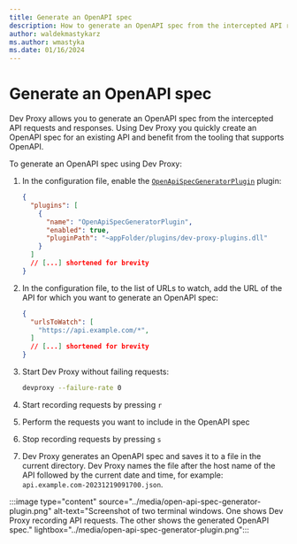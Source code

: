 ```yaml
---
title: Generate an OpenAPI spec
description: How to generate an OpenAPI spec from the intercepted API requests and responses
author: waldekmastykarz
ms.author: wmastyka
ms.date: 01/16/2024
---
```


# Generate an OpenAPI spec

Dev Proxy allows you to generate an OpenAPI spec from the intercepted API requests and responses. Using Dev Proxy you quickly create an OpenAPI spec for an existing API and benefit from the tooling that supports OpenAPI.

To generate an OpenAPI spec using Dev Proxy:

1. In the configuration file, enable the [`OpenApiSpecGeneratorPlugin`](../technical-reference/openapispecgeneratorplugin.md) plugin:

    ```json
    {
      "plugins": [
        {
          "name": "OpenApiSpecGeneratorPlugin",
          "enabled": true,
          "pluginPath": "~appFolder/plugins/dev-proxy-plugins.dll"
        }
      ]
      // [...] shortened for brevity
    }
    ```

1. In the configuration file, to the list of URLs to watch, add the URL of the API for which you want to generate an OpenAPI spec:

    ```json
    { 
      "urlsToWatch": [
        "https://api.example.com/*",
      ]
      // [...] shortened for brevity
    }
    ```

1. Start Dev Proxy without failing requests:

    ```sh
    devproxy --failure-rate 0
    ```

1. Start recording requests by pressing `r`
1. Perform the requests you want to include in the OpenAPI spec
1. Stop recording requests by pressing `s`
1. Dev Proxy generates an OpenAPI spec and saves it to a file in the current directory. Dev Proxy names the file after the host name of the API followed by the current date and time, for example: `api.example.com-20231219091700.json`.

:::image type="content" source="../media/open-api-spec-generator-plugin.png" alt-text="Screenshot of two terminal windows. One shows Dev Proxy recording API requests. The other shows the generated OpenAPI spec." lightbox="../media/open-api-spec-generator-plugin.png":::

